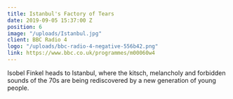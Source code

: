 ```yaml
---
title: Istanbul's Factory of Tears
date: 2019-09-05 15:37:00 Z
position: 6
image: "/uploads/Istanbul.jpg"
client: BBC Radio 4
logo: "/uploads/bbc-radio-4-negative-556b42.png"
link: https://www.bbc.co.uk/programmes/m00060w4
---
```


Isobel Finkel heads to Istanbul, where the kitsch, melancholy and forbidden sounds of the 70s are being rediscovered by a new generation of young people.